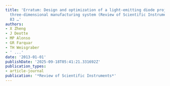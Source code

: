 ```yaml
---
title: 'Erratum: Design and optimization of a light-emitting diode projection micro-stereolithography
  three-dimensional manufacturing system (Review of Scientific Instruments (2012)
  83 …'
authors:
- X Zheng
- J Deotte
- MP Alonso
- GR Farquar
- TH Weisgraber
- ' ...'
date: '2013-01-01'
publishDate: '2025-09-18T05:41:21.331692Z'
publication_types:
- article-journal
publication: '*Review of Scientific Instruments*'
---
```

